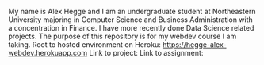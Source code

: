 My name is Alex Hegge and I am an undergraduate student at Northeastern University majoring in Computer Science and Business Administration with a concentration in Finance. I have more recently done Data Science related projects.
The purpose of this repository is for my webdev course I am taking.
Root to hosted environment on Heroku: https://hegge-alex-webdev.herokuapp.com
Link to project:
Link to assignment:
